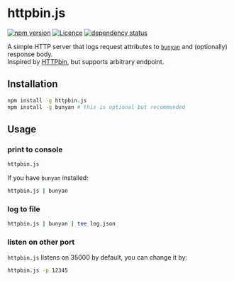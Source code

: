 # httpbin.js

[![npm version](https://img.shields.io/npm/v/httpbin.js.svg?style=flat-square)](https://www.npmjs.com/httpbin.js)
[![Licence](https://img.shields.io/npm/l/httpbin.js.svg?style=flat-square)](https://www.npmjs.com/httpbin.js)
[![dependency status](https://img.shields.io/david/leesei/httpbin.js.svg?style=flat-square)](https://david-dm.org/leesei/httpbin.js)

A simple HTTP server that logs request attributes to [`bunyan`](https://github.com/trentm/node-bunyan) and (optionally) response body.  
Inspired by [HTTPbin](http://httpbin.org/), but supports arbitrary endpoint.

## Installation

```sh
npm install -g httpbin.js
npm install -g bunyan # this is optional but recommended
```

## Usage

### print to console

```sh
httpbin.js
```

If you have `bunyan` installed:

```sh
httpbin.js | bunyan
```

### log to file

```sh
httpbin.js | bunyan | tee log.json
```

### listen on other port

`httpbin.js` listens on 35000 by default, you can change it by:

```sh
httpbin.js -p 12345
```
